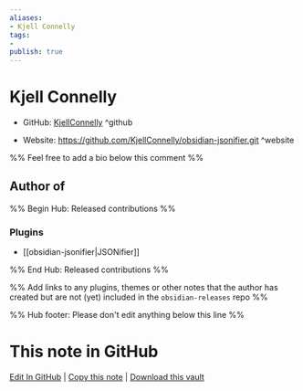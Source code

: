 ```yaml
---
aliases:
- Kjell Connelly
tags:
- 
publish: true
---
```


# Kjell Connelly

- GitHub: [KjellConnelly](https://github.com/KjellConnelly/) ^github
<!-- - Discord: `@` ^discord-->
- Website: <https://github.com/KjellConnelly/obsidian-jsonifier.git> ^website
<!-- - [[Publish sites|Publish site]]: ^publish-->

%% Feel free to add a bio below this comment %%


## Author of

%% Begin Hub: Released contributions %%
### Plugins
- [[obsidian-jsonifier|JSONifier]]

%% End Hub: Released contributions %%

%% Add links to any plugins, themes or other notes that the author has created but are not (yet) included in the `obsidian-releases` repo %%

<!--
### Unlisted plugins

- 
-->

<!--
### Others

- 
-->

<!--
## Sponsor this author

- [[GitHub sponsors]]: [Sponsor @KjellConnelly on GitHub Sponsors](https://github.com/sponsors/KjellConnelly) ^github-sponsor
- [[Buy me a coffee]]: ^buy-me-a-coffee
- [[PayPal]]: ^paypal
- [[Patreon]]: ^patreon

-->

<!--
## Follow this author

- [[YouTube Channels|On YouTube]]: ^youtube
- Twitter: ^twitter
- ...
-->

%% Hub footer: Please don't edit anything below this line %%

# This note in GitHub

<span class="git-footer">[Edit In GitHub](https://github.dev/obsidian-community/obsidian-hub/blob/main/01%20-%20Community/People/KjellConnelly.md "git-hub-edit-note") | [Copy this note](https://raw.githubusercontent.com/obsidian-community/obsidian-hub/main/01%20-%20Community/People/KjellConnelly.md "git-hub-copy-note") | [Download this vault](https://github.com/obsidian-community/obsidian-hub/archive/refs/heads/main.zip "git-hub-download-vault") </span>
